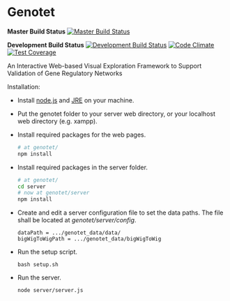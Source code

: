 Genotet
=======

**Master Build Status**
[![Master Build Status](https://travis-ci.org/ViDA-NYU/genotet.svg?branch=master)](https://travis-ci.org/ViDA-NYU/genotet)

**Development Build Status**
[![Development Build Status](https://travis-ci.org/ViDA-NYU/genotet.svg?branch=refactor)](https://travis-ci.org/ViDA-NYU/genotet)
[![Code Climate](https://codeclimate.com/github/ViDA-NYU/genotet/badges/gpa.svg)](https://codeclimate.com/github/ViDA-NYU/genotet)
[![Test Coverage](https://codeclimate.com/github/ViDA-NYU/genotet/badges/coverage.svg)](https://codeclimate.com/github/ViDA-NYU/genotet/coverage)

An Interactive Web-based Visual Exploration Framework to Support Validation of Gene Regulatory Networks


Installation:

- Install [node.js](https://nodejs.org/en/) and [JRE](http://www.java.com/) on your machine.
- Put the genotet folder to your server web directory, or your localhost web directory (e.g. xampp).
- Install required packages for the web pages.
    ```bash
    # at genotet/
    npm install
    ```

- Install required packages in the server folder.

    ```bash
    # at genotet/
    cd server
    # now at genotet/server
    npm install
    ```

- Create and edit a server configuration file to set the data paths. The file shall be located at _genotet/server/config_.

    ```
    dataPath = .../genotet_data/data/
    bigWigToWigPath = .../genotet_data/bigWigToWig
    ```

- Run the setup script.

    ```
    bash setup.sh
    ```

- Run the server.

    ```
    node server/server.js
    ```
